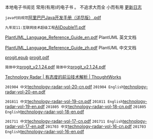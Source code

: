 
本地电子书阅览 常用(有用)的电子书 。 不追求大而全 小而有用
[更新日志](CHANGELOG.md)


`java代码规范`[阿里巴巴Java开发手册（详尽版）.pdf](alibaba/阿里巴巴Java开发手册（详尽版）.pdf)


`九年双11:互联网技术超级工程`[AliDouble11.pdf](alibaba/AliDouble11.pdf)



[PlantUML_Language_Reference_Guide_en.pdf](pdf/PlantUML_Language_Reference_Guide_en.pdf)
PlantUML 英文文档

[PlantUML_Language_Reference_Guide_zh.pdf](pdf/PlantUML_Language_Reference_Guide_zh.pdf)
PlantUML 中文文档

[progit.epub](code/progit.epub)
[progit.pdf](code/progit.pdf)

`简体中文`[progit_v2.1.24.pdf](code/progit_v2.1.24.pdf)
`简体中文`[progit_v2.1.24.pdf](code/progit_v2.1.24.epub)
 


[Technology Radar | 有态度的前沿技术解析 | ThoughtWorks](https://www.thoughtworks.com/cn/radar)

`201904 中文`[technology-radar-vol-20-cn.pdf](thoughtworks/technology-radar-vol-20-cn.pdf)
`201904 English`[technology-radar-vol-20-en.pdf](thoughtworks/technology-radar-vol-20-en.pdf)

`201811 中文`[technology-radar-vol-19-cn.pdf](thoughtworks/technology-radar-vol-19-cn.pdf)
`201811 English`[technology-radar-vol-19-en.pdf](thoughtworks/technology-radar-vol-19-en.pdf)
`201805 中文`[technology-radar-vol-18-cn.pdf](thoughtworks/technology-radar-vol-18-cn.pdf)
`201805 English`[technology-radar-vol-18-en.pdf](thoughtworks/technology-radar-vol-18-en.pdf)

`201711 中文`[technology-radar-vol-17-cn.pdf](thoughtworks/technology-radar-vol-17-cn.pdf)
`201711 English`[technology-radar-vol-17-en.pdf](thoughtworks/technology-radar-vol-17-en.pdf)
`201703 中文`[technology-radar-vol-16-cn.pdf](thoughtworks/technology-radar-vol-16-cn.pdf)
`201703 English`[technology-radar-vol-16-en.pdf](thoughtworks/technology-radar-vol-16-en.pdf)
